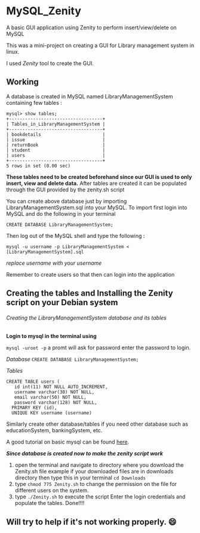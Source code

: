 # MySQL_Zenity
A basic GUI application using Zenity to perform insert/view/delete on MySQL 

This was a mini-project on creating a GUI for Library management system in linux.

I used *Zenity* tool to create the GUI.

## Working 
A database is created in MySQL named LibraryManagementSystem containing few tables :
```
mysql> show tables;
+-----------------------------------+
| Tables_in_LibraryManagementSystem |
+-----------------------------------+
| bookdetails                       |
| issue                             |
| returnBook                        |
| student                           |
| users                             |
+-----------------------------------+
5 rows in set (0.00 sec)
```

**These tables need to be created beforehand since our GUI is used to only insert, view and delete data.**
After tables are created it can be populated through the GUI provided by the zenity.sh script

You can create above database just by importing LibraryManagementSystem.sql into your MySQL.
To import first login into MySQL and do the following in your terminal
```
CREATE DATABASE LibraryManagementSystem;
```
Then log out of the MySQL shell and type the following :
```
mysql -u username -p LibraryManagementSystem < [LibraryManagementSystem].sql
```
_replace username with your username_

Remember to create users so that then can login into the application

## Creating the tables and Installing the Zenity script on your Debian system 
###### Creating the LibraryManagementSystem database and its tables

**Login to mysql in the terminal using**

`mysql -uroot -p` a promt will ask for password enter the password to login.

_Database_
`CREATE DATABASE LibraryManagementSystem;`

_Tables_
```
CREATE TABLE users (
   id int(11) NOT NULL AUTO_INCREMENT,
   username varchar(30) NOT NULL,
   email varchar(50) NOT NULL,
   password varchar(128) NOT NULL,
  PRIMARY KEY (id),
  UNIQUE KEY username (username)
  ```
  
  Similarly create other database/tables if you need other database such as educationSystem, bankingSystem, etc.
  
  A good tutorial on basic mysql can be found [here](https://www.digitalocean.com/community/tutorials/a-basic-mysql-tutorial).
  
  **_Since database is created now to make the zenity script work_**
  
  1. open the terminal and navigate to directory where you download the Zenity.sh file 
  example if your downloaded files are in downloads directory then type this in your terminal
  `cd Downloads`
  2. type `chmod 775 Zenity.sh` to change the permission on the file for different users on the system.
  3. type `./Zenity.sh` to execute the script
  Enter the login credentials and populate the tables. Done!!!!
  
## Will try to help if it's not working properly. :smile: 
  
